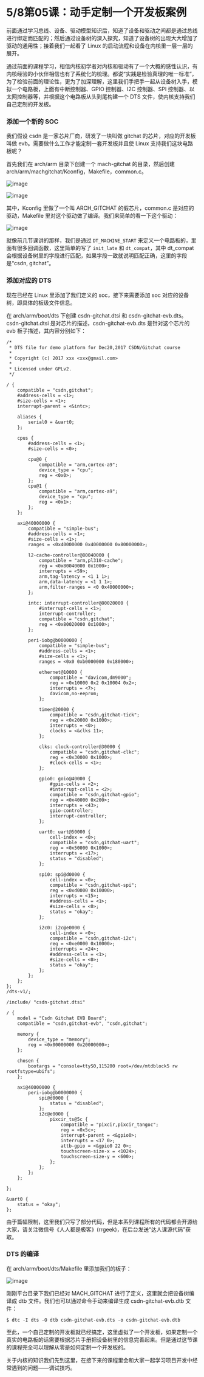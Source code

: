 # 5/8第05课：动手定制一个开发板案例

前面通过学习总线、设备、驱动模型知识后，知道了设备和驱动之间都是通过总线进行绑定而匹配的；然后通过设备树的深入探究，知道了设备树的出现大大增加了驱动的通用性；接着我们一起看了 Linux 的启动流程和设备在内核里一层一层的展开。

通过前面的课程学习，相信内核初学者对内核和驱动有了一个大概的感性认识，有内核经验的小伙伴相信也有了系统化的梳理。都说“实践是检验真理的唯一标准”，为了检验前面的理论性，更为了加深理解，这里我们手把手一起从设备树入手，模拟一个电路板，上面有中断控制器、GPIO 控制器、I2C 控制器、SPI 控制器、以太网控制器等，并根据这个电路板从头到尾构建一个 DTS 文件，使内核支持我们自己定制的开发板。

### 添加一个新的 SOC

我们假设 csdn 是一家芯片厂商，研发了一块叫做 gitchat 的芯片，对应的开发板叫做 evb。需要做什么工作才能定制一套开发板并且使 Linux 支持我们这块电路板呢？

首先我们在 arch/arm 目录下创建一个 mach-gitchat 的目录，然后创建 arch/arm/machgitchat/Kconfig，Makefile，common.c。

![image](http://images.gitbook.cn/074acf10-e55a-11e7-b359-dd1a130fd3aa)

![image](http://images.gitbook.cn/0bfc4a30-e54f-11e7-9109-7f9bd2e50434)

其中，Kconfig 里做了一个叫 ARCH_GITCHAT 的假芯片，common.c 是对应的驱动，Makefile 里对这个驱动做了编译。我们来简单的看一下这个驱动：

![image](http://images.gitbook.cn/62aa6140-e55a-11e7-b359-dd1a130fd3aa)

就像前几节课讲的那样，我们是通过 `DT_MACHINE_START` 来定义一个电路板的，里面有很多回调函数，这里简单的写了 `init_late` 和 `dt_compat`，其中 dt_compat 会根据设备树里的字段进行匹配，如果字段一致就说明匹配正确，这里的字段是“csdn, gitchat”。

### 添加对应的 DTS

现在已经在 Linux 里添加了我们定义的 soc，接下来需要添加 soc 对应的设备树，即具体的板级文件信息。

在 arch/arm/boot/dts 下创建 csdn-gitchat.dtsi 和 csdn-gitchat-evb.dts。csdn-gitchat.dtsi 是对芯片的描述，csdn-gitchat-evb.dts 是针对这个芯片的 evb 板子描述，其内容分别如下：

```
/*
 * DTS file for demo platform for Dec20,2017 CSDN/Gitchat course
 *
 * Copyright (c) 2017 xxx <xxx@gmail.com>
 *
 * Licensed under GPLv2.
 */

/ {
    compatible = "csdn,gitchat";
    #address-cells = <1>;
    #size-cells = <1>;
    interrupt-parent = <&intc>;

    aliases {
        serial0 = &uart0;
    };

    cpus {
        #address-cells = <1>;
        #size-cells = <0>;

        cpu@0 {
            compatible = "arm,cortex-a9";
            device_type = "cpu";
            reg = <0x0>;
        };
        cpu@1 {
            compatible = "arm,cortex-a9";
            device_type = "cpu";
            reg = <0x1>;
        };
    };

    axi@40000000 {
        compatible = "simple-bus";
        #address-cells = <1>;
        #size-cells = <1>;
        ranges = <0x40000000 0x40000000 0x80000000>;

        l2-cache-controller@80040000 {
            compatible = "arm,pl310-cache";
            reg = <0x80040000 0x1000>;
            interrupts = <59>;
            arm,tag-latency = <1 1 1>;
            arm,data-latency = <1 1 1>;
            arm,filter-ranges = <0 0x40000000>;
        };

        intc: interrupt-controller@80020000 {
            #interrupt-cells = <1>;
            interrupt-controller;
            compatible = "csdn,gitchat";
            reg = <0x80020000 0x1000>;
        };

        peri-iobg@b0000000 {
            compatible = "simple-bus";
            #address-cells = <1>;
            #size-cells = <1>;
            ranges = <0x0 0xb0000000 0x180000>;

            ethernet@10000 {
                compatible = "davicom,dm9000";
                reg = <0x10000 0x2 0x10004 0x2>;
                interrupts = <7>;
                davicom,no-eeprom;
            };

            timer@20000 {
                compatible = "csdn,gitchat-tick";
                reg = <0x20000 0x1000>;
                interrupts = <0>;
                clocks = <&clks 11>;
            };

            clks: clock-controller@30000 {
                compatible = "csdn,gitchat-clkc";
                reg = <0x30000 0x1000>;
                #clock-cells = <1>;
            };

            gpio0: goio@40000 {
                #gpio-cells = <2>;
                #interrupt-cells = <2>;
                compatible = "csdn,gitchat-gpio";
                reg = <0x40000 0x200>;
                interrupts = <43>;
                gpio-controller;
                interrupt-controller;
            };

            uart0: uart@50000 {
                cell-index = <0>;
                compatible = "csdn,gitchat-uart";
                reg = <0x50000 0x1000>;
                interrupts = <17>;
                status = "disabled";
            };

            spi0: spi@d0000 {
                cell-index = <0>;
                compatible = "csdn,gitchat-spi";
                reg = <0xd0000 0x10000>;
                interrupts = <15>;
                #address-cells = <1>;
                #size-cells = <0>;
                status = "okay";
            };

            i2c0: i2c@e0000 {
                cell-index = <0>;
                compatible = "csdn,gitchat-i2c";
                reg = <0xe0000 0x10000>;
                interrupts = <24>;
                #address-cells = <1>;
                #size-cells = <0>;
                status = "okay";
            };
        };
    };
};
/dts-v1/;

/include/ "csdn-gitchat.dtsi"

/ {
    model = "Csdn Gitchat EVB Board";
    compatible = "csdn,gitchat-evb", "csdn,gitchat";

    memory {
        device_type = "memory";
        reg = <0x00000000 0x20000000>;
    };

    chosen {
        bootargs = "console=ttyS0,115200 root=/dev/mtdblock5 rw rootfstype=ubifs";
    };

    axi@40000000 {
        peri-iobg@b0000000 {
            spi@d0000 {
                status = "disabled";
            };
            i2c@e0000 {
                pixcir_ts@5c {
                    compatible = "pixcir,pixcir_tangoc";
                    reg = <0x5c>;
                    interrupt-parent = <&gpio0>;
                    interrupts = <17 0>;
                    attb-gpio = <&gpio0 22 0>;
                    touchscreen-size-x = <1024>;
                    touchscreen-size-y = <600>;
                };
            };
        };
    };

};

&uart0 {
    status = "okay";
};
```

由于篇幅限制，这里我们只写了部分代码，但是本系列课程所有的代码都会开源给大家，请关注微信号《人人都是极客》(rrgeek)，在后台发送“达人课源代码”获取。

### DTS 的编译

在 arch/arm/boot/dts/Makefile 里添加我们的板子：

![image](http://images.gitbook.cn/c2db4710-e559-11e7-8709-2542c9dceea6)

刚刚平台目录下我们已经对 MACH_GITCHAT 进行了定义，这里就会把设备树编译成 dtb 文件。我们也可以通过命令手动来编译生成 csdn-gitchat-evb.dtb 文件：

```
$ dtc -I dts -O dtb csdn-gitchat-evb.dts -o csdn-gitchat-evb.dtb
```

至此，一个自己定制的开发板就已经搞定，这里虚拟了一个开发板，如果定制一个真实的电路板的话需要根据芯片手册把设备树里的信息完善起来。但是通过这节课的课程完全可以理解从零是如何定制一个开发板的。

关于内核的知识我们先到这里，在接下来的课程里会和大家一起学习项目开发中经常遇到的问题——调试技巧。